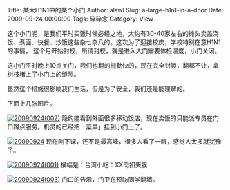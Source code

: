 Title: 某大H1N1中的某个小门
Author: alswl
Slug: a-large-h1n1-in-a-door
Date: 2009-09-24 00:00:00
Tags: 碎碎念
Category: View

这个小门呢，是我们平时买饭时候必经之地，大约有30-40家左右的摊头卖盖浇饭、煮面、快餐、炒饭这些杂七杂八的。这次为了迎接校庆，学校特别在意H1N1的事情，
这个月开始封校，所谓封校，就是进入大门需要体检温度，小门关闭。

这小门平时晚上10点关门，我们也翻的挺勤快的，现在完全封锁，翻都不让，拿树枝堵上了小门上的缝隙。

虽然这个措施很影响我们生活，但是为了安全，我们还是能理解的。

下面上几张图片。

[![20090924(002)](https://ohsolnxaa.qnssl.com/2009/09/20090924002.jpg)](https://ohsolnxaa.qnssl.com/2009/09/20090924002.jpg)
隐约能看到外面很多移动饭店，现在卖饭的只能派专员在门口蹲点服务。机灵的已经把「菜单」挂到小门上了。

[![20090924](https://ohsolnxaa.qnssl.comm/2009/09/20090924.jpg)](https://ohsolnxaa.qnssl.comm/2009/09/20090924.jpg)
现在刚下课，还不是最高峰，很多人看了一眼，感觉人太多就犹豫了。

[![20090924(001)](https://ohsolnxaa.qnssl.com/2009/09/20090924001.jpg)](https://ohsolnxaa.qnssl.com/2009/09/20090924001.jpg) 横幅是：台湾小吃：XX肉扣夹膜

[![20090924(003)](https://ohsolnxaa.qnssl.com/2009/09/20090924003.jpg)](https://ohsolnxaa.qnssl.com/2009/09/20090924003.jpg) 门口的告示，门卫在预防同学翻墙。

